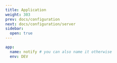 ```yaml
---
title: Application
weight: 303
prev: docs/configuration
next: docs/configuration/server
sidebar:
  open: true
---
```


```yaml {filename="./configs/config.yaml"}
app:
  name: notify # you can also name it otherwise
  env: DEV
```